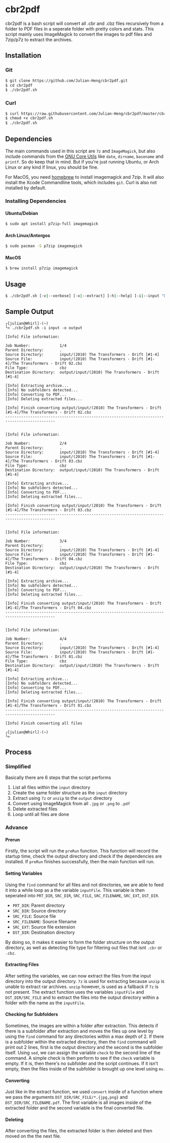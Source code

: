 # cbr2pdf
cbr2pdf is a bash script will convert all .cbr and .cbz files recursively from a folder to PDF files in a seperate folder with pretty colors and stats. This script mainly uses ImageMagick to convert the images to pdf files and 7zip/p7z to extract the archives.

## Installation
### Git
```sh
$ git clone https://github.com/Julian-Heng/cbr2pdf.git
$ cd cbr2pdf
$ ./cbr2pdf.sh
```
### Curl
```sh
$ curl https://raw.githubusercontent.com/Julian-Heng/cbr2pdf/master/cbr2pdf.sh > cbr2pdf.sh
$ chmod +x cbr2pdf.sh
$ ./cbr2pdf.sh
```

## Dependencies
The main commands used in this script are ```7z``` and ```ImageMagick```, but also include commands from the [GNU Core Utils](https://en.wikipedia.org/wiki/List_of_GNU_Core_Utilities_commands) like ```date```, ```dirname```, ```basename``` and ```printf```. So do keep that in mind. But if you're just running Ubuntu, or Arch Linux or any kind if linux, you should be fine.

For MacOS, you need [homebrew](https://brew.sh/) to install imagemagick and 7zip. It will also install the Xcode Commandline tools, which includes ```git```. Curl is also not installed by default.

### Installing Dependencies
#### Ubuntu/Debian
```sh
$ sudo apt install p7zip-full imagemagick
```
#### Arch Linux/Antergos
 ```sh
 $ sudo pacman -S p7zip imagemagick
 ```
#### MacOS
```sh
$ brew install p7zip imagemagick
```

## Usage
```sh
$ ./cbr2pdf.sh [-v|--verbose] [-x|--extract] [-h|--help] [-i|--input "DIRECTORY"] [-o|--output "DIRECTORY"]
```

## Sample Output
```
┌[julian@Whirl]-(~)
└> ./cbr2pdf.sh -i input -o output

[Info] File information:

Job Number:             1/4
Parent Directory:       .
Source Directory:       input/(2010) The Transformers - Drift [#1-4]
Source File:            input/(2010) The Transformers - Drift [#1-4]/The Transformers - Drift 02.cbz
File Type:              cbz
Destination Directory:  output/input/(2010) The Transformers - Drift [#1-4]

[Info] Extracting archive...
[Info] No subfolders detected...
[Info] Converting to PDF...
[Info] Deleting extracted files...

[Info] Finish converting output/input/(2010) The Transformers - Drift [#1-4]/The Transformers - Drift 02.cbz
--------------------------------------------------------------------------------------------


[Info] File information:

Job Number:             2/4
Parent Directory:       .
Source Directory:       input/(2010) The Transformers - Drift [#1-4]
Source File:            input/(2010) The Transformers - Drift [#1-4]/The Transformers - Drift 03.cbz
File Type:              cbz
Destination Directory:  output/input/(2010) The Transformers - Drift [#1-4]

[Info] Extracting archive...
[Info] No subfolders detected...
[Info] Converting to PDF...
[Info] Deleting extracted files...

[Info] Finish converting output/input/(2010) The Transformers - Drift [#1-4]/The Transformers - Drift 03.cbz
--------------------------------------------------------------------------------------------


[Info] File information:

Job Number:             3/4
Parent Directory:       .
Source Directory:       input/(2010) The Transformers - Drift [#1-4]
Source File:            input/(2010) The Transformers - Drift [#1-4]/The Transformers - Drift 04.cbz
File Type:              cbz
Destination Directory:  output/input/(2010) The Transformers - Drift [#1-4]

[Info] Extracting archive...
[Info] No subfolders detected...
[Info] Converting to PDF...
[Info] Deleting extracted files...

[Info] Finish converting output/input/(2010) The Transformers - Drift [#1-4]/The Transformers - Drift 04.cbz
--------------------------------------------------------------------------------------------


[Info] File information:

Job Number:             4/4
Parent Directory:       .
Source Directory:       input/(2010) The Transformers - Drift [#1-4]
Source File:            input/(2010) The Transformers - Drift [#1-4]/The Transformers - Drift 01.cbz
File Type:              cbz
Destination Directory:  output/input/(2010) The Transformers - Drift [#1-4]

[Info] Extracting archive...
[Info] No subfolders detected...
[Info] Converting to PDF...
[Info] Deleting extracted files...

[Info] Finish converting output/input/(2010) The Transformers - Drift [#1-4]/The Transformers - Drift 01.cbz
--------------------------------------------------------------------------------------------

[Info] Finish converting all files

┌[julian@Whirl]-(~)
└>
```

## Process
### Simplified
Basically there are 6 steps that the script performs

  1. List all files within the ```input``` directory
  2. Create the same folder structure as the ```input``` directory
  3. Extract using ```7z``` or ```unzip``` to the ```output``` directory
  4. Convert using ImageMagick from all ```.jpg``` or ```.png``` to ```.pdf```
  5. Delete extracted files
  6. Loop until all files are done

### Advance
#### Prerun
Firstly, the script will run the ```preRun``` function. This function will record the startup time, check the output directory and check if the dependencies are installed. If ```preRun``` finishes successfully, then the main function will run.

#### Setting Variables
Using the ```find``` command for all files and not directories, we are able to feed it into a while loop as a the variable ```inputFile```. This variable is then seperated into ```PRT_DIR```, ```SRC_DIR```, ```SRC_FILE```, ```SRC_FILENAME```, ```SRC_EXT```, ```DST_DIR```.

  * ```PRT_DIR```: Parent directory
  * ```SRC_DIR```: Source directory
  * ```SRC_FILE```: Source file
  * ```SRC_FILENAME```: Source filename
  * ```SRC_EXT```: Source file extension
  * ```DST_DIR```: Destination directory
  
By doing so, it makes it easier to form the folder structure on the output directory, as well as detecting file type for filtering out files that isnt ```.cbr``` or ```.cbz```.

#### Extracting Files
After setting the variables, we can now extract the files from the input directory into the output directory. ```7z``` is used for extracting because ```unzip``` is unable to extract rar archives. ```unzip``` however, is used as a fallback if ```7z``` is not present. The extract function uses the variables ```inputFile``` and ```DST_DIR/SRC_FILE``` and to extract the files into the output directory within a folder with the name as the ```inputFile```.

#### Checking for Subfolders
Sometimes, the images are within a folder after extraction. This detects if there is a subfolder after extraction and moves the files up one level by using the ```find``` command for any directories within a max depth of 2. If there is a subfolder within the extracted directory, then the ```find``` command will print out 2 lines, first is the output directory and the second is the subfolder itself. Using ```sed```, we can assign the variable ```check``` to the second line of the command. A simple check is then perform to see if the ```check``` variable is empty. If it is, then there's no subfolder and the script continues. If it isn't empty, then the files inside of the subfolder is brought up one level using ```mv```.

#### Converting
Just like in the extract function, we used ```convert``` inside of a function where we pass the arguments ```DST_DIR/SRC_FILE/*.{jpg,png}``` and ```DST_DIR/SRC_FILENAME.pdf```. The first variable is all images inside of the extracted folder and the second variable is the final converted file.

#### Deleting
After converting the files, the extracted folder is then deleted and then moved on the the next file.
